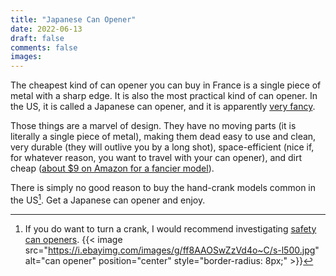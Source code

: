 ```yaml
---
title: "Japanese Can Opener"
date: 2022-06-13
draft: false
comments: false
images:
---
```


The cheapest kind of can opener you can buy in France is a single piece of metal with a sharp edge. It is also the most practical kind of can opener. In the US, it is called a Japanese can opener, and it is apparently [very fancy](https://www.epicurious.com/shopping/this-japanese-can-opener-is-my-favorite-cutting-edge-kitchen-tool-article).

Those things are a marvel of design. They have no moving parts (it is literally a single piece of metal), making them dead easy to use and clean, very durable (they will outlive you by a long shot), space-efficient (nice if, for whatever reason, you want to travel with your can opener), and dirt cheap ([about $9 on Amazon for a fancier model](https://www.amazon.com/Japanese-Can-Opener-Ganji-Kankiri/dp/B001TV6A7G)).

There is simply no good reason to buy the hand-crank models common in the US[^if]. Get a Japanese can opener and enjoy.

[^if]: If you do want to turn a crank, I would recommend investigating [safety can openers](https://youtu.be/i_mLxyIXpSY).
{{< image src="https://i.ebayimg.com/images/g/ff8AAOSwZzVd4o~C/s-l500.jpg" alt="can opener" position="center" style="border-radius: 8px;" >}}